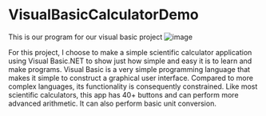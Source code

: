 # VisualBasicCalculatorDemo
This is our program for our visual basic project
![image](https://github.com/aarboine0/VisualBasicCalculatorDemo/assets/93241249/6c244177-8903-4927-be3a-65330560fafe)

For this project, I choose to make a simple scientific calculator application using Visual Basic.NET to show just how simple and easy it is to learn and make programs.
Visual Basic is a very simple programming language that makes it simple to construct a graphical user interface. Compared to more complex languages, its functionality is consequently constrained.
Like most scientific calculators, this app has 40+ buttons and can perform more advanced arithmetic. It can also perform basic unit conversion.
